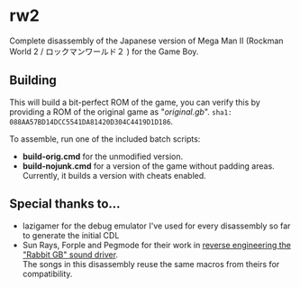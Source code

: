 # rw2
Complete disassembly of the Japanese version of Mega Man II (Rockman World 2 / ロックマンワールド２ ) for the Game Boy.

## Building
This will build a bit-perfect ROM of the game, you can verify this by providing a ROM of the original game as "*original.gb*". `sha1: 088AA57BD14DCC5541DA81420D304C4419D1D186`.

To assemble, run one of the included batch scripts:
- **build-orig.cmd** for the unmodified version.
- **build-nojunk.cmd** for a version of the game without padding areas. Currently, it builds a version with cheats enabled.

## Special thanks to...
- lazigamer for the debug emulator I've used for every disassembly so far to generate the initial CDL
- Sun Rays, Forple and Pegmode for their work in [reverse engineering the "Rabbit GB" sound driver](https://github.com/SuperDisk/mm2conv).\
The songs in this disassembly reuse the same macros from theirs for compatibility.